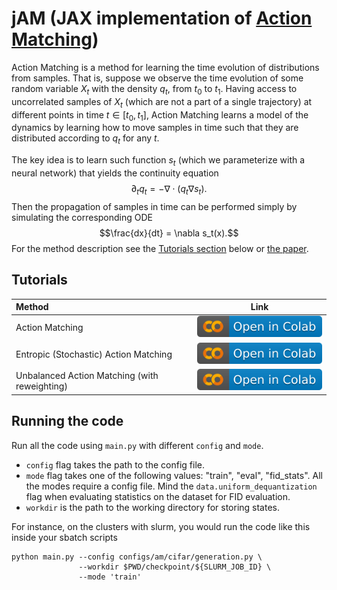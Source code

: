# jAM (JAX implementation of [Action Matching](https://arxiv.org/abs/2210.06662))

Action Matching is a method for learning the time evolution of distributions from samples. That is, suppose we observe the time evolution of some random variable $X_t$ with the density $q_t$, from $t_0$ to $t_1$. 
Having access to uncorrelated samples of $X_t$ (which are not a part of a single trajectory) at different points in time $t\in [t_0,t_1]$, 
Action Matching learns a model of the dynamics by learning how to move samples in time such that they are distributed according to $q_t$ for any $t$.

The key idea is to learn such function $s_t$ (which we parameterize with a neural network) that yields the continuity equation
$$\partial_t q_t = -\nabla \cdot(q_t \nabla s_t).$$
Then the propagation of samples in time can be performed simply by simulating the corresponding ODE
$$\frac{dx}{dt} = \nabla s_t(x).$$
For the method description see the [Tutorials section](https://github.com/necludov/jam#tutorials) below or [the paper](https://arxiv.org/abs/2210.06662).


## Tutorials
|Method|Link|
|:----|:-----:|
|Action Matching|[![Open In Colab](https://github.com/necludov/jam/blob/main/colab-badge.svg)](https://colab.research.google.com/drive/1-vGU7r8rvsA2m0VWQvzfnsn2pUWfOuYL?usp=sharing)|
|Entropic (Stochastic) Action Matching|[![Open In Colab](https://github.com/necludov/jam/blob/main/colab-badge.svg)](https://colab.research.google.com/drive/1e25hnB0jVr-bTnzEMQgXuVMsZqYfuTlH?usp=sharing)|
|Unbalanced Action Matching (with reweighting)|[![Open In Colab](https://github.com/necludov/jam/blob/main/colab-badge.svg)](https://colab.research.google.com/drive/1jnT1A8HI8RGIuLCokdvnm6NZ2f6wONdR?usp=sharing)|

## Running the code

Run all the code using `main.py` with different `config` and `mode`.
* `config` flag takes the path to the config file.
* `mode` flag takes one of the following values: "train", "eval", "fid_stats". All the modes require a config file. Mind the `data.uniform_dequantization` flag when evaluating statistics on the dataset for FID evaluation.
* `workdir` is the path to the working directory for storing states.

For instance, on the clusters with slurm, you would run the code like this inside your sbatch scripts
```
python main.py --config configs/am/cifar/generation.py \
               --workdir $PWD/checkpoint/${SLURM_JOB_ID} \
               --mode 'train'
```

